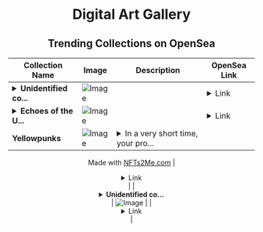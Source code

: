 <div align="center">

# Digital Art Gallery

## Trending Collections on OpenSea

| Collection Name                       | Image                                                                                     | Description                       | OpenSea Link                                                                                          |
|---------------------------------------|-------------------------------------------------------------------------------------------|-----------------------------------|--------------------------------------------------------------------------------------------------------|
| **<details><summary>Unidentified co...</summary>Unidentified contract 7a9ee7b3-3914-4335-a8e2-a315b1c67e25</details>** | ![Image](https://i.seadn.io/s/raw/files/a837708742ad8afcb35eb60ba787976d.jpg?w=500&auto=format?w=200&auto=format) |  | <details><summary>Link</summary>[Unidentified contract 7a9ee7b3-3914-4335-a8e2-a315b1c67e25](https://opensea.io/collection/unidentified-contract-7a9ee7b3-3914-4335-a8e2-a315)</details> |
| **<details><summary>Echoes of the U...</summary>Echoes of the Undertow</details>** | ![Image](https://i.seadn.io/s/raw/files/dd76039d6142d2ddf8621b5998575c3d.jpg?w=500&auto=format?w=200&auto=format) |  | <details><summary>Link</summary>[Echoes of the Undertow](https://opensea.io/collection/echoes-of-the-undertow-2)</details> |
| **Yellowpunks** | ![Image](https://i.seadn.io/s/raw/files/0b20a6bdc1bc605bd0e56b993be62088.gif?w=500&auto=format?w=200&auto=format) | <details><summary>In a very short time, your pro...</summary>In a very short time, your profit will be handed over to you, all of you make a quick minute

Made with [NFTs2Me.com](https://nfts2me.com/)</details> | <details><summary>Link</summary>[Yellowpunks](https://opensea.io/collection/yellowpunks-1)</details> |
| **<details><summary>Unidentified co...</summary>Unidentified contract 49af300a-37eb-479c-99db-c420cc827f76</details>** | ![Image](https://i.seadn.io/s/raw/files/a837708742ad8afcb35eb60ba787976d.jpg?w=500&auto=format?w=200&auto=format) |  | <details><summary>Link</summary>[Unidentified contract 49af300a-37eb-479c-99db-c420cc827f76](https://opensea.io/collection/unidentified-contract-49af300a-37eb-479c-99db-c420)</details> |

</div>